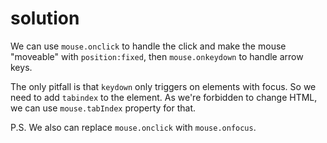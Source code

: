 # solution

We can use `mouse.onclick` to handle the click and make the mouse "moveable" with `position:fixed`, then `mouse.onkeydown` to handle arrow keys.

The only pitfall is that `keydown` only triggers on elements with focus. So we need to add `tabindex` to the element. As we're forbidden to change HTML, we can use `mouse.tabIndex` property for that.

P.S. We also can replace `mouse.onclick` with `mouse.onfocus`.

